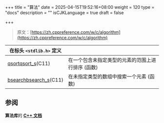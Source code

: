 +++
title = "算法"
date = 2025-04-15T19:52:16+08:00
weight = 120
type = "docs"
description = ""
isCJKLanguage = true
draft = false

+++

> 原文：[https://zh.cppreference.com/w/c/algorithm](https://zh.cppreference.com/w/c/algorithm)

| 在标头 `<stdlib.h>` 定义                                     |                                                   |
| ------------------------------------------------------------ | ------------------------------------------------- |
| [qsortqsort_s](https://zh.cppreference.com/w/c/algorithm/qsort)(C11) | 在一个包含未指定类型的元素的范围上进行排序 (函数) |
| [bsearchbsearch_s](https://zh.cppreference.com/w/c/algorithm/bsearch)(C11) | 在未指定类型的数组中搜索一个元素 (函数)           |

## 参阅

**算法库**的 **[C++ 文档](https://zh.cppreference.com/w/cpp/algorithm)**
